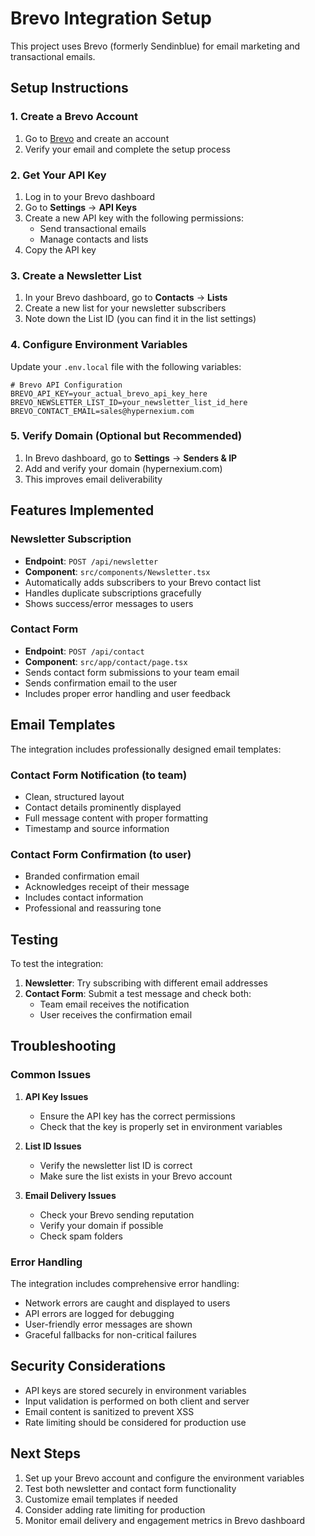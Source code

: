 # Brevo Integration Setup

This project uses Brevo (formerly Sendinblue) for email marketing and transactional emails.

## Setup Instructions

### 1. Create a Brevo Account
1. Go to [Brevo](https://www.brevo.com/) and create an account
2. Verify your email and complete the setup process

### 2. Get Your API Key
1. Log in to your Brevo dashboard
2. Go to **Settings** → **API Keys**
3. Create a new API key with the following permissions:
   - Send transactional emails
   - Manage contacts and lists
4. Copy the API key

### 3. Create a Newsletter List
1. In your Brevo dashboard, go to **Contacts** → **Lists**
2. Create a new list for your newsletter subscribers
3. Note down the List ID (you can find it in the list settings)

### 4. Configure Environment Variables
Update your `.env.local` file with the following variables:

```env
# Brevo API Configuration
BREVO_API_KEY=your_actual_brevo_api_key_here
BREVO_NEWSLETTER_LIST_ID=your_newsletter_list_id_here
BREVO_CONTACT_EMAIL=sales@hypernexium.com
```

### 5. Verify Domain (Optional but Recommended)
1. In Brevo dashboard, go to **Settings** → **Senders & IP**
2. Add and verify your domain (hypernexium.com)
3. This improves email deliverability

## Features Implemented

### Newsletter Subscription
- **Endpoint**: `POST /api/newsletter`
- **Component**: `src/components/Newsletter.tsx`
- Automatically adds subscribers to your Brevo contact list
- Handles duplicate subscriptions gracefully
- Shows success/error messages to users

### Contact Form
- **Endpoint**: `POST /api/contact`
- **Component**: `src/app/contact/page.tsx`
- Sends contact form submissions to your team email
- Sends confirmation email to the user
- Includes proper error handling and user feedback

## Email Templates

The integration includes professionally designed email templates:

### Contact Form Notification (to team)
- Clean, structured layout
- Contact details prominently displayed
- Full message content with proper formatting
- Timestamp and source information

### Contact Form Confirmation (to user)
- Branded confirmation email
- Acknowledges receipt of their message
- Includes contact information
- Professional and reassuring tone

## Testing

To test the integration:

1. **Newsletter**: Try subscribing with different email addresses
2. **Contact Form**: Submit a test message and check both:
   - Team email receives the notification
   - User receives the confirmation email

## Troubleshooting

### Common Issues

1. **API Key Issues**
   - Ensure the API key has the correct permissions
   - Check that the key is properly set in environment variables

2. **List ID Issues**
   - Verify the newsletter list ID is correct
   - Make sure the list exists in your Brevo account

3. **Email Delivery Issues**
   - Check your Brevo sending reputation
   - Verify your domain if possible
   - Check spam folders

### Error Handling

The integration includes comprehensive error handling:
- Network errors are caught and displayed to users
- API errors are logged for debugging
- User-friendly error messages are shown
- Graceful fallbacks for non-critical failures

## Security Considerations

- API keys are stored securely in environment variables
- Input validation is performed on both client and server
- Email content is sanitized to prevent XSS
- Rate limiting should be considered for production use

## Next Steps

1. Set up your Brevo account and configure the environment variables
2. Test both newsletter and contact form functionality
3. Customize email templates if needed
4. Consider adding rate limiting for production
5. Monitor email delivery and engagement metrics in Brevo dashboard